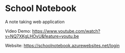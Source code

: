 # School Notebook
A note taking web application

Video Demo: https://www.youtube.com/watch?v=NQ7XKgLHOvU&feature=youtu.be

Website: https://schoolnotebook.azurewebsites.net/login
